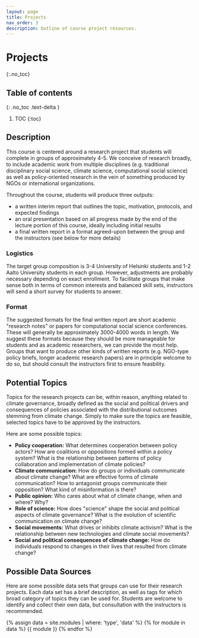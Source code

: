 ```yaml
---
layout: page
title: Projects
nav_order: 3
description: Outline of course project resources.
---
```


# Projects
{:.no_toc}

## Table of contents
{: .no_toc .text-delta }

1. TOC
{:toc}

## Description
This course is centered around a research project that students will complete in groups of approximately 4-5. We conceive of research broadly, to include academic work from multiple disciplines (e.g. traditional disciplinary social science, climate science, computational social science) as well as policy-oriented research in the vein of something produced by NGOs or international organizations.

Throughout the course, students will produce three outputs:
- a written interim report that outlines the topic, motivation, protocols, and expected findings
- an oral presentation based on all progress made by the end of the lecture portion of this course, ideally including initial results
- a final written report in a format agreed-upon between the group and the instructors (see below for more details)

### Logistics
The target group composition is 3-4 University of Helsinki students and 1-2 Aalto University students in each group. However, adjustments are probably necessary depending on exact enrollment. To facilitate groups that make sense both in terms of common interests and balanced skill sets, instructors will send a short survey for students to answer.

### Format
The suggested formats for the final written report are short academic "research notes" or papers for computational social science conferences. These will generally be approximately 3000-4000 words in length. We suggest these formats because they should be more manageable for students and as academic researchers, we can provide the most help. Groups that want to produce other kinds of written reports (e.g. NGO-type policy briefs, longer academic research papers) are in principle welcome to do so, but should consult the instructors first to ensure feasbility.

## Potential Topics
Topics for the research projects can be, within reason, anything related to climate governance, broadly defined as the social and political drivers and consequences of policies associated with the distributional outcomes stemming from climate change. Simply to make sure the topics are feasible, selected topics have to be approved by the instructors.

Here are some possible topics:
- **Policy cooperation:** What determines cooperation between policy actors? How are coalitions or oppositions formed within a policy system? What is the relationship between patterns of policy collaboration and implementation of climate policies?
- **Climate communication:** How do groups or individuals communicate about climate change? What are effective forms of climate communication? How to antagonist groups communicate their opposition? What kind of misinformation is there?
- **Public opinion:** Who cares about what of climate change, when and where? Why?
- **Role of science:** How does "science" shape the social and political aspects of climate governance? What is the evolution of scientific communication on climate change?
- **Social movements:** What drives or inhibits climate activism? What is the relationship between new technologies and climate social movements?
- **Social and political consequences of climate change:** How do individuals respond to changes in their lives that resulted from climate change?


## Possible Data Sources
Here are some possible data sets that groups can use for their research projects. Each data set has a brief description, as well as tags for which broad category of topics they can be used for. Students are welcome to identify and collect their own data, but consultation with the instructors is recommended.

{% assign data = site.modules | where: 'type', 'data' %}
{% for module in data %}
{{ module }}
{% endfor %}
